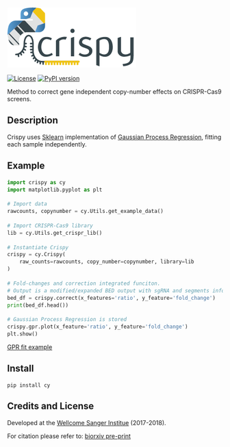 ![Crispy logo](images/logo.png)

[![License](https://img.shields.io/badge/License-BSD%203--Clause-blue.svg)](https://opensource.org/licenses/BSD-3-Clause) [![PyPI version](https://badge.fury.io/py/cy.svg)](https://badge.fury.io/py/cy)

Method to correct gene independent copy-number effects on CRISPR-Cas9 screens.


Description
--
Crispy uses [Sklearn](http://scikit-learn.org/stable/index.html) implementation of [Gaussian Process Regression](http://scikit-learn.org/stable/modules/generated/sklearn.gaussian_process.GaussianProcessRegressor.html#sklearn.gaussian_process.GaussianProcessRegressor), fitting each sample independently.


Example
--
```python
import crispy as cy
import matplotlib.pyplot as plt

# Import data
rawcounts, copynumber = cy.Utils.get_example_data()

# Import CRISPR-Cas9 library
lib = cy.Utils.get_crispr_lib()

# Instantiate Crispy
crispy = cy.Crispy(
    raw_counts=rawcounts, copy_number=copynumber, library=lib
)

# Fold-changes and correction integrated funciton.
# Output is a modified/expanded BED output with sgRNA and segments information
bed_df = crispy.correct(x_features='ratio', y_feature='fold_change')
print(bed_df.head())

# Gaussian Process Regression is stored
crispy.gpr.plot(x_feature='ratio', y_feature='fold_change')
plt.show()

```
[GPR fit example](images/example_gp_fit.png)

Install
--

```
pip install cy
```

Credits and License
--
Developed at the [Wellcome Sanger Institue](https://www.sanger.ac.uk/) (2017-2018).

For citation please refer to: [biorxiv pre-print](https://www.biorxiv.org/content/early/2018/05/25/325076)
